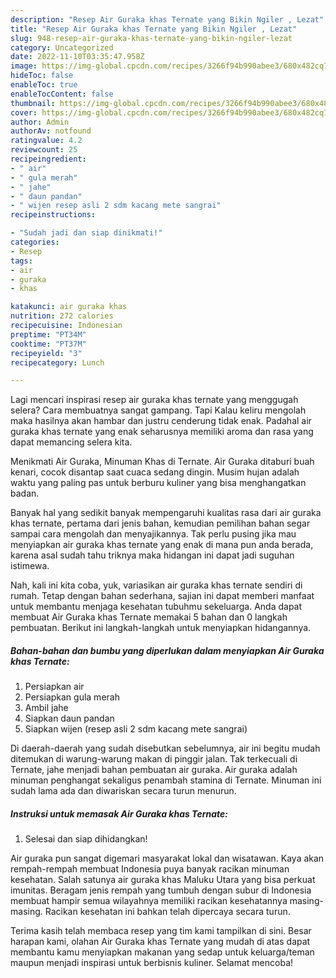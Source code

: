 ```yaml
---
description: "Resep Air Guraka khas Ternate yang Bikin Ngiler , Lezat"
title: "Resep Air Guraka khas Ternate yang Bikin Ngiler , Lezat"
slug: 948-resep-air-guraka-khas-ternate-yang-bikin-ngiler-lezat
category: Uncategorized
date: 2022-11-10T03:35:47.958Z
image: https://img-global.cpcdn.com/recipes/3266f94b990abee3/680x482cq70/air-guraka-khas-ternate-foto-resep-utama.jpg
hideToc: false
enableToc: true
enableTocContent: false
thumbnail: https://img-global.cpcdn.com/recipes/3266f94b990abee3/680x482cq70/air-guraka-khas-ternate-foto-resep-utama.jpg
cover: https://img-global.cpcdn.com/recipes/3266f94b990abee3/680x482cq70/air-guraka-khas-ternate-foto-resep-utama.jpg
author: Admin
authorAv: notfound
ratingvalue: 4.2
reviewcount: 25
recipeingredient:
- " air"
- " gula merah"
- " jahe"
- " daun pandan"
- " wijen resep asli 2 sdm kacang mete sangrai"
recipeinstructions:

- "Sudah jadi dan siap dinikmati!"
categories:
- Resep
tags:
- air
- guraka
- khas

katakunci: air guraka khas 
nutrition: 272 calories
recipecuisine: Indonesian
preptime: "PT34M"
cooktime: "PT37M"
recipeyield: "3"
recipecategory: Lunch

---
```



Lagi mencari inspirasi resep air guraka khas ternate yang menggugah selera? Cara membuatnya sangat gampang. Tapi Kalau keliru mengolah maka hasilnya akan hambar dan justru cenderung tidak enak. Padahal air guraka khas ternate yang enak seharusnya memiliki aroma dan rasa yang dapat memancing selera kita.


Menikmati Air Guraka, Minuman Khas di Ternate. Air Guraka ditaburi buah kenari, cocok disantap saat cuaca sedang dingin. Musim hujan adalah waktu yang paling pas untuk berburu kuliner yang bisa menghangatkan badan.

Banyak hal yang sedikit banyak mempengaruhi kualitas rasa dari air guraka khas ternate, pertama dari jenis bahan, kemudian pemilihan bahan segar sampai cara mengolah dan menyajikannya. Tak perlu pusing jika mau menyiapkan air guraka khas ternate yang enak di mana pun anda berada, karena asal sudah tahu triknya maka hidangan ini dapat jadi suguhan istimewa.


Nah, kali ini kita coba, yuk, variasikan air guraka khas ternate sendiri di rumah. Tetap dengan bahan sederhana, sajian ini dapat memberi manfaat untuk membantu menjaga kesehatan tubuhmu sekeluarga. Anda dapat membuat Air Guraka khas Ternate memakai 5 bahan dan 0 langkah pembuatan. Berikut ini langkah-langkah untuk menyiapkan hidangannya.

<!--inarticleads1-->

##### Bahan-bahan dan bumbu yang diperlukan dalam menyiapkan Air Guraka khas Ternate:

1. Persiapkan  air
1. Persiapkan  gula merah
1. Ambil  jahe
1. Siapkan  daun pandan
1. Siapkan  wijen (resep asli 2 sdm kacang mete sangrai)


Di daerah-daerah yang sudah disebutkan sebelumnya, air ini begitu mudah ditemukan di warung-warung makan di pinggir jalan. Tak terkecuali di Ternate, jahe menjadi bahan pembuatan air guraka. Air guraka adalah minuman penghangat sekaligus penambah stamina di Ternate. Minuman ini sudah lama ada dan diwariskan secara turun menurun. 

<!--inarticleads2-->

##### Instruksi untuk memasak Air Guraka khas Ternate:


1. Selesai dan siap dihidangkan!

Air guraka pun sangat digemari masyarakat lokal dan wisatawan. Kaya akan rempah-rempah membuat Indonesia puya banyak racikan minuman kesehatan. Salah satunya air guraka khas Maluku Utara yang bisa perkuat imunitas. Beragam jenis rempah yang tumbuh dengan subur di Indonesia membuat hampir semua wilayahnya memiliki racikan kesehatannya masing-masing. Racikan kesehatan ini bahkan telah dipercaya secara turun. 

Terima kasih telah membaca resep yang tim kami tampilkan di sini. Besar harapan kami, olahan Air Guraka khas Ternate yang mudah di atas dapat membantu kamu menyiapkan makanan yang sedap untuk keluarga/teman maupun menjadi inspirasi untuk berbisnis kuliner. Selamat mencoba!
